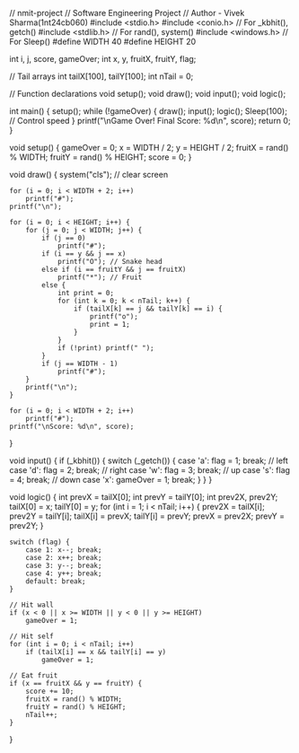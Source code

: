 // nmit-project
// Software Engineering Project
// Author - Vivek Sharma(1nt24cb060)
#include <stdio.h>
#include <conio.h>    // For _kbhit(), getch()
#include <stdlib.h>   // For rand(), system()
#include <windows.h>  // For Sleep()
#define WIDTH 40
#define HEIGHT 20

int i, j, score, gameOver;
int x, y, fruitX, fruitY, flag;

// Tail arrays
int tailX[100], tailY[100];
int nTail = 0;

// Function declarations
void setup();
void draw();
void input();
void logic();

int main() {
    setup();
    while (!gameOver) {
        draw();
        input();
        logic();
        Sleep(100); // Control speed
    }
    printf("\nGame Over! Final Score: %d\n", score);
    return 0;
}

void setup() {
    gameOver = 0;
    x = WIDTH / 2;
    y = HEIGHT / 2;
    fruitX = rand() % WIDTH;
    fruitY = rand() % HEIGHT;
    score = 0;
}

void draw() {
    system("cls"); // clear screen

    for (i = 0; i < WIDTH + 2; i++)
        printf("#");
    printf("\n");

    for (i = 0; i < HEIGHT; i++) {
        for (j = 0; j < WIDTH; j++) {
            if (j == 0)
                printf("#");
            if (i == y && j == x)
                printf("O"); // Snake head
            else if (i == fruitY && j == fruitX)
                printf("*"); // Fruit
            else {
                int print = 0;
                for (int k = 0; k < nTail; k++) {
                    if (tailX[k] == j && tailY[k] == i) {
                        printf("o");
                        print = 1;
                    }
                }
                if (!print) printf(" ");
            }
            if (j == WIDTH - 1)
                printf("#");
        }
        printf("\n");
    }

    for (i = 0; i < WIDTH + 2; i++)
        printf("#");
    printf("\nScore: %d\n", score);
}

void input() {
    if (_kbhit()) {
        switch (_getch()) {
            case 'a': flag = 1; break; // left
            case 'd': flag = 2; break; // right
            case 'w': flag = 3; break; // up
            case 's': flag = 4; break; // down
            case 'x': gameOver = 1; break;
        }
    }
}

void logic() {
    int prevX = tailX[0];
    int prevY = tailY[0];
    int prev2X, prev2Y;
    tailX[0] = x;
    tailY[0] = y;
    for (int i = 1; i < nTail; i++) {
        prev2X = tailX[i];
        prev2Y = tailY[i];
        tailX[i] = prevX;
        tailY[i] = prevY;
        prevX = prev2X;
        prevY = prev2Y;
    }

    switch (flag) {
        case 1: x--; break;
        case 2: x++; break;
        case 3: y--; break;
        case 4: y++; break;
        default: break;
    }

    // Hit wall
    if (x < 0 || x >= WIDTH || y < 0 || y >= HEIGHT)
        gameOver = 1;

    // Hit self
    for (int i = 0; i < nTail; i++)
        if (tailX[i] == x && tailY[i] == y)
            gameOver = 1;

    // Eat fruit
    if (x == fruitX && y == fruitY) {
        score += 10;
        fruitX = rand() % WIDTH;
        fruitY = rand() % HEIGHT;
        nTail++;
    }
}
